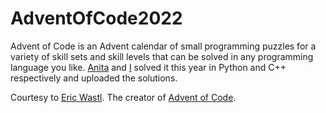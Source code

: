 # AdventOfCode2022

Advent of Code is an Advent calendar of small programming puzzles for a variety of skill sets and skill levels that can be solved in any programming language you like. [Anita](https://github.com/tnitn) and [I](https://github.com/Dimi99) solved it this year in Python and C++ respectively and uploaded the solutions.

Courtesy to [Eric Wastl](http://was.tl). The creator of [Advent of Code](https://adventofcode.com/).


